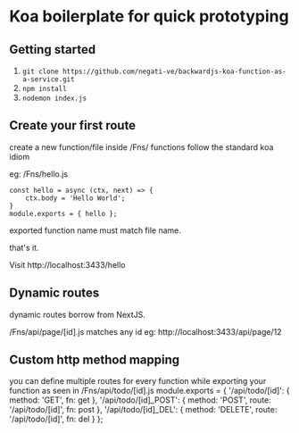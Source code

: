 # Koa boilerplate for quick prototyping

## Getting started
1. `git clone https://github.com/negati-ve/backwardjs-koa-function-as-a-service.git`
2. `npm install`
3. `nodemon index.js`

## Create your first route
create a new function/file inside /Fns/
functions follow the standard koa idiom 

eg: /Fns/hello.js
```
const hello = async (ctx, next) => {
    ctx.body = 'Hello World';
}
module.exports = { hello };
```
exported function name must match file name.

that's it. 

Visit http://localhost:3433/hello 

## Dynamic routes
dynamic routes borrow from NextJS.

/Fns/api/page/[id].js
matches any id
eg: http://localhost:3433/api/page/12 

## Custom http method mapping
you can define multiple routes for every function while exporting your function as seen in /Fns/api/todo/[id].js
module.exports = {
    '/api/todo/[id]': {
        method: 'GET',
        fn: get
    },
    '/api/todo/[id]_POST': {
        method: 'POST',
        route: '/api/todo/[id]',
        fn: post
    },
    '/api/todo/[id]_DEL': {
        method: 'DELETE',
        route: '/api/todo/[id]',
        fn: del
    }
};

